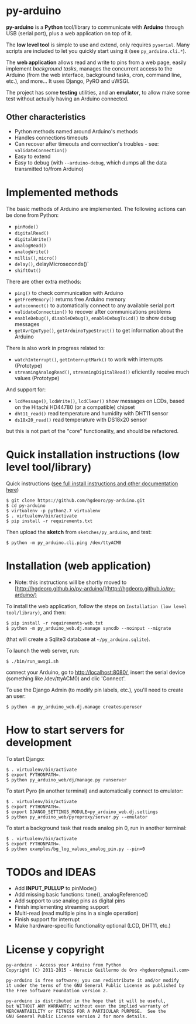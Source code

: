 py-arduino
==============

**py-arduino** is a **Python** tool/library to communicate with **Arduino**
through USB (serial port), plus a web application on top of it.

The **low level tool** is simple to use and extend, only requires `pyserial`.
Many scripts are included to let you quickly start using it (see `py_arduino.cli.*`).

The **web application** allows read and write to pins from a web page,
easily implement _background tasks_, manages the concurrent access to the Arduino
(from the web interface, background tasks, cron, command line, etc.), and more...
It uses Django, PyRO and uWSGI.

The project has some **testing** utilities, and an **emulator**, to allow make some
test without actually having an Arduino connected.

## Other characteristics

* Python methods named around Arduino's methods
* Handles connections timeouts
* Can recover after timeouts and connection's troubles - see: `validateConnection()`
* Easy to extend
* Easy to debug (with `--arduino-debug`, which dumps all the data transmitted to/from Arduino)

Implemented methods  
===================

The basic methods of Arduino are implemented. The following actions can be done from Python: 

* `pinMode()`
* `digitalRead()`
* `digitalWrite()`
* `analogRead()`
* `analogWrite()`
* `millis()`, `micro()`
* `delay()`, delayMicroseconds()`
* `shiftOut()`

There are other extra methods:

* `ping()` to check communication with Arduino
* `getFreeMemory()` returns free Arduino memory
* `autoconnect()` to automatically connect to any available serial port
* `validateConnection()` to recover after communications problems
* `enableDebug()`, `disableDebug()`, `enableDebugToLcd()` to show debug messages
* `getAvrCpuType()`, `getArduinoTypeStruct()` to get information about the Arduino

There is also work in progress related to:

* `watchInterrupt()`, `getInterruptMark()` to work with interrupts (Prototype)
* `streamingAnalogRead()`, `streamingDigitalRead()` eficientlly receive much values (Prototype)

And support for:

* `lcdMessage()`, `lcdWrite()`, `lcdClear()` show messages on LCDs, based on the Hitachi HD44780 (or a compatible) chipset
* `dht11_read()` read temperature and humidity with DHT11 sensor
* `ds18x20_read()` read temperature with DS18x20 sensor

but this is not part of the "core" functionality, and should be refactored.


Quick installation instructions (low level tool/library)
========================================================

Quick instructions ([see full install instructions and other documentation here](http://hgdeoro.github.io/py-arduino/))

    $ git clone https://github.com/hgdeoro/py-arduino.git
    $ cd py-arduino
    $ virtualenv -p python2.7 virtualenv
    $ . virtualenv/bin/activate
    $ pip install -r requirements.txt

Then upload the __sketch__ from `sketches/py_arduino`, and test:

    $ python -m py_arduino.cli.ping /dev/ttyACM0


Installation (web application)
==============================

 * Note: this instructions will be shortly moved to [http://hgdeoro.github.io/py-arduino/](http://hgdeoro.github.io/py-arduino/)

To install the web application, follow the steps on `Installation (low level tool/library)`, and then:

    $ pip install -r requirements-web.txt
    $ python -m py_arduino_web.dj.manage syncdb --noinput --migrate

(that will create a Sqlite3 database at `~/py_arduino.sqlite`).

To launch the web server, run:

    $ ./bin/run_uwsgi.sh

connect your Arduino, go to [http://localhost:8080/](http://localhost:8080/),
insert the serial device (something like /dev/ttyACM0)
and clic 'Connect'.

To use the Django Admin (to modify pin labels, etc.), you'll need to create an user:

    $ python -m py_arduino_web.dj.manage createsuperuser


<!--
How it works 
------------

First connect to the Arduino. 

![Connect](https://raw.github.com/hgdeoro/py-arduino-proxy/master/examples/arduino-proxy-connect.png "Connect")

Once connected, we can execute the methods on the instance of PyArduino. For example, to read a digital pin: 

![Digital Read](https://raw.github.com/hgdeoro/py-arduino-proxy/master/examples/arduino-proxy-digital-read.png "Digital Read")

To set output HIGH on a digital pin: 

![Digital Write](https://raw.github.com/hgdeoro/py-arduino-proxy/master/examples/arduino-proxy-digital-write.png "Digital Write")
-->

<!--
Videos!
=======

* [Web interface + emulator + analog pins](http://www.youtube.com/watch?v=fMhAJlvZQco "Web interface + emulator + analog pins")
* [Web interface](http://www.youtube.com/watch?v=QE6UJSs3b6Q "Web interface")
* [Testing shiftOut and 8 LEDs with py-arduino](http://www.youtube.com/watch?v=_9MselaKcdU "Testing shiftOut and 8 LEDs with py-arduino")
* [Writing a custom method in py-arduino](http://www.youtube.com/watch?v=2kgQpQqTVUU "Writing a custom method in py-arduino")
* [Testing RGB leds with py-arduino UI](http://www.youtube.com/watch?v=yM1ZaTFAZwc "Testing RGB leds with py-arduino UI")
-->

<!--
Python API
==========

You can get some initial API documentation [here](http://www.hgdeoro.com.ar/~horacio/py-arduino-proxy/index.html).
-->

How to start servers for development
====================================

To start Django:

    $ . virtualenv/bin/activate
    $ export PYTHONPATH=.
    $ python py_arduino_web/dj/manage.py runserver

To start Pyro (in another terminal) and automatically connect to emulator:

    $ . virtualenv/bin/activate
    $ export PYTHONPATH=.
    $ export DJANGO_SETTINGS_MODULE=py_arduino_web.dj.settings
    $ python py_arduino_web/pyroproxy/server.py --emulator

To start a background task that reads analog pin 0, run in another terminal:

    $ . virtualenv/bin/activate
    $ export PYTHONPATH=.
    $ python examples/bg_log_values_analog_pin.py --pin=0


TODOs and IDEAS
===============

* Add **INPUT_PULLUP** to pinMode()
* Add missing basic functions: tone(), analogReference()
* Add support to use analog pins as digital pins
* Finish implementing streaming support
* Multi-read (read multiple pins in a single operation)
* Finish support for interrupt
* Make hardware-specific functionality optional (LCD, DHT11, etc.)

License y copyright
===================

    py-arduino - Access your Arduino from Python
    Copyright (C) 2011-2015 - Horacio Guillermo de Oro <hgdeoro@gmail.com>
    
    py-arduino is free software; you can redistribute it and/or modify
    it under the terms of the GNU General Public License as published by
    the Free Software Foundation version 2.
    
    py-arduino is distributed in the hope that it will be useful,
    but WITHOUT ANY WARRANTY; without even the implied warranty of
    MERCHANTABILITY or FITNESS FOR A PARTICULAR PURPOSE.  See the
    GNU General Public License version 2 for more details.

